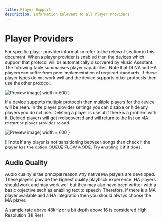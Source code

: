 ```yaml
---
title: Player Support
description: Information Relevant to all Player Providers 
---
```


# Player Providers

For specific player provider information refer to the relevant section in this document. When a player provider is enabled then the devices which support that protocol will be automatically discovered by Music Assistant. The following table summarises player capabilities. Note that DLNA and HA players can suffer from poor implementation of required standards. If these player types do not work well and the device supports other protocols then use the other protocol.

![Preview image](../assets/player-provider-summary.png){ width = 600 }

If a device supports multiple protocols then multiple players for the device will be seen. In the player provider settings you can disable or hide any players you do not use. Deleting a player is useful if there is a problem with it. Deleted players will get rediscovered and will return to the list on MA restart or player provider reload.

![Preview image](../assets/screenshots/player-disable.png){ width = 600 } 

!!! note
    If any player is not transitioning between songs then check if the player has the option QUEUE FLOW MODE. Try enabling it if it does.

## Audio Quality

Audio quality is the principal reason why native MA players are developed. These players provide the highest quality playback experience. HA players should work and may work well but they may also have been written with a basic objective such as enabling text to speech. Therefore, if there is a MA player available and a HA integration then you should always choose the MA player. 

A sample rate above 48kHz or a bit depth above 16 is considered High Resolution (Hi Res)
